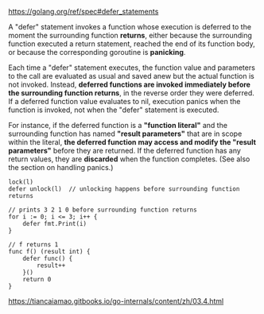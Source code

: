 https://golang.org/ref/spec#defer_statements

A "defer" statement invokes a function whose execution is deferred to the moment the surrounding
 function **returns**, either because the surrounding function executed a return statement, reached the end of its function body, or because the corresponding goroutine is **panicking**.

Each time a "defer" statement executes, the function value and parameters to the call are evaluated as usual and 
saved anew but the actual function is not invoked. 
Instead, **deferred functions are invoked immediately before the surrounding function returns**, 
in the reverse order they were deferred. If a deferred function value evaluates to nil, 
execution panics when the function is invoked, not when the "defer" statement is executed.

For instance, if the deferred function is a **"function literal"** and the surrounding function has named **"result 
parameters"** that are in scope within the literal, **the deferred function may access and modify the "result parameters"** 
before they are returned. If the deferred function has any return values, they are **discarded** when the function completes. (See also the section on handling panics.)

    lock(l)
    defer unlock(l)  // unlocking happens before surrounding function returns
    
    // prints 3 2 1 0 before surrounding function returns
    for i := 0; i <= 3; i++ {
    	defer fmt.Print(i)
    }
    
    // f returns 1
    func f() (result int) {
    	defer func() {
    		result++
    	}()
    	return 0
    }
    
    
https://tiancaiamao.gitbooks.io/go-internals/content/zh/03.4.html